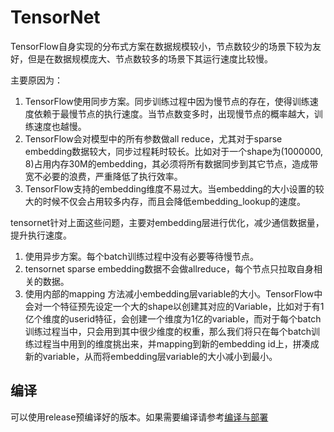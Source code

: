 # TensorNet

TensorFlow自身实现的分布式方案在数据规模较小，节点数较少的场景下较为友好，但是在数据规模庞大、节点数较多的场景下其运行速度比较慢。

主要原因为：

1. TensorFlow使用同步方案。同步训练过程中因为慢节点的存在，使得训练速度依赖于最慢节点的执行速度。当节点数变多时，出现慢节点的概率越大，训练速度也越慢。
2. TensorFlow会对模型中的所有参数做all reduce，尤其对于sparse embedding数据较大，同步过程耗时较长。比如对于一个shape为(1000000, 8)占用内存30M的embedding，其必须将所有数据同步到其它节点，造成带宽不必要的浪费，严重降低了执行效率。
3. TensorFlow支持的embedding维度不易过大。当embedding的大小设置的较大的时候不仅会占用较多内存，而且会降低embedding_lookup的速度。


tensornet针对上面这些问题，主要对embedding层进行优化，减少通信数据量，提升执行速度。

1. 使用异步方案。每个batch训练过程中没有必要等待慢节点。
2. tensornet sparse embedding数据不会做allreduce，每个节点只拉取自身相关的数据。
3. 使用内部的mapping 方法减小embedding层variable的大小。TensorFlow中会对一个特征预先设定一个大的shape以创建其对应的Variable，比如对于有1亿个维度的userid特征，会创建一个维度为1亿的variable，而对于每个batch训练过程当中，只会用到其中很少维度的权重，那么我们将只在每个batch训练过程当中用到的维度挑出来，并mapping到新的embedding id上，拼凑成新的variable，从而将embedding层variable的大小减小到最小。


## 编译

可以使用release预编译好的版本。如果需要编译请参考[编译与部署](doc/compile_deploy.md)

